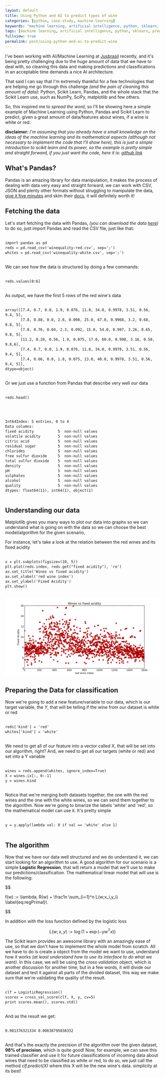 ```yaml
---
layout: default
title: Using Python and AI to predict types of wine
categories: [python, case-study, machine-learning]
keywords: "machine learning, artificial intelligence, python, sklearn, programming, engineering, tutorial"
tags: [machine learning, artificial intelligence, python, sklearn, programming, engineering, tutorial]
fullview: true
permalink: post/using-python-and-ai-to-predict-wine
---
```


I've been working with AI/Machine Learning at [Jusbrasil](http://www.jusbrasil.com.br/) recently, and it's being pretty challenging due to the _huge_ amount of data that we have to deal with, so cleaning this data and making predictions and classifications in an acceptable time demands a nice AI architecture.

That said I can say that I'm extremely thankful for a few technologies that are helping me go through this challenge _(and the pain of cleaning this amount of data)_: Python, Scikit Learn, Pandas, and the whole stack that the Scikit Learn use, such as NumPy, SciPy, matplotlib and few others.

<!--more-->

So, this inspired me to _spread the word_, so I'll be showing here a simple example of Machine Learning using Python, Pandas and Scikit Learn to predict, given a great amount of data/features about wines, if a wine is white or red.

**disclaimer:** _I'm assuming that you already have a small knowledge on the ideas of the machine learning and its mathematical aspects (although not necessary to implement the code that I'll show here), this is just a simple introduction to scikit learn and its power, so the example is pretty simple and straight forward, if you just want the code, here it is: [github link](https://gist.github.com/digorithm/ad742f9314f76e732888)_

## What's Pandas?

Pandas is an amazing library for data manipulation, it makes the process of dealing with data very easy and straight forward, we can work with CSV, JSON and plenty other formats without struggling to manipulate the data, [give it five minutes](https://signalvnoise.com/posts/3124-give-it-five-minutes) and skim their [docs](http://pandas.pydata.org/pandas-docs/dev/), it will definitely worth it!

## Fetching the data

Let's start fetching the data with Pandas, _(you can download the data [here](https://archive.ics.uci.edu/ml/machine-learning-databases/wine-quality/))_ to do so, just import Pandas and read the CSV file, just like that:

<pre>
<code class="python hljs">
import pandas as pd
reds = pd.read_csv('winequality-red.csv', sep=';')
whites = pd.read_csv('winequality-white.csv', sep=';')
</code>
</pre>

We can see how the data is structured by doing a few commands:

<pre>
<code class="python hljs">
reds.values[0:6]
</code>
</pre>

As output, we have the first 5 rows of the red wine's data

<pre>
<code class="python hljs">
array([[7.4, 0.7, 0.0, 1.9, 0.076, 11.0, 34.0, 0.9978, 3.51, 0.56, 9.4, 5],
       [7.8, 0.88, 0.0, 2.6, 0.098, 25.0, 67.0, 0.9968, 3.2, 0.68, 9.8, 5],
       [7.8, 0.76, 0.04, 2.3, 0.092, 15.0, 54.0, 0.997, 3.26, 0.65, 9.8, 5],
       [11.2, 0.28, 0.56, 1.9, 0.075, 17.0, 60.0, 0.998, 3.16, 0.58, 9.8,6],
       [7.4, 0.7, 0.0, 1.9, 0.076, 11.0, 34.0, 0.9978, 3.51, 0.56, 9.4, 5],
       [7.4, 0.66, 0.0, 1.8, 0.075, 13.0, 40.0, 0.9978, 3.51, 0.56, 9.4, 5]], 
dtype=object)
</code>
</pre>

Or we just use a function from Pandas that describe very well our data

<pre>
<code class="python hljs">
reds.head()
</code>
</pre>

<pre>
<code class="python hljs">

<class 'pandas.core.frame.dataframe'="">Int64Index: 5 entries, 0 to 4
Data columns:
fixed acidity           5  non-null values
volatile acidity        5  non-null values
citric acid             5  non-null values
residual sugar          5  non-null values
chlorides               5  non-null values
free sulfur dioxide     5  non-null values
total sulfur dioxide    5  non-null values
density                 5  non-null values
pH                      5  non-null values
sulphates               5  non-null values
alcohol                 5  non-null values
quality                 5  non-null values
dtypes: float64(11), int64(1), object(1)</class>
</code>
</pre>

## Understanding our data

Matplotlib gives you many ways to plot our data into graphs so we can understand what is going on with the data so we can choose the best model/algorithm for the given scenario,

For instance, let's take a look at the relation between the red wines and its fixed acidity

<pre>
<code class="python hljs">
x = plt.subplots(figsize=(10, 5))
plt.plot(reds.index, reds.get("fixed acidity"), 'ro')
ax.set_title('Wines vs fixed acidity')
ax.set_xlabel('red wine index')
ax.set_ylabel('Fixed Acidity')
plt.show()
</code>
</pre>

![](/content/images/2015/06/mlproblem.png)

## Preparing the Data for classification

Now we're going to add a new feature/variable to our data, which is our target variable, the _Y_, that will be telling if the wine from our dataset is white or red

<pre>
<code class="python hljs">
reds['kind'] = 'red'
whites['kind'] = 'white'
</code>
</pre>

We need to get all of our feature into a vector called X, that will be set into our algorithm, right? And, we need to get all our targets (white or red) and set into a Y variable

<pre>
<code class="python hljs">
wines = reds.append(whites, ignore_index=True)
X = wines.ix[:, 0:-1]
y = wines.kind
</code>
</pre>

Notice that we're merging both datasets together, the one with the red wines and the one with the white wines, so we can send them together to the algorithm. Now we're going to binarize the labels 'white' and 'red', so the mathematical model can use it. It's pretty simple

<pre>
<code class="python hljs">
y = y.apply(lambda val: 0 if val == 'white' else 1)
</code>
</pre>


## The algorithm

Now that we have our data well structured and we do understand it, we can start looking for an algorithm to use. A good algorithm for our scenario is a simple **Logistic Regression**, that will return a model that we'll use to make our predictions/classification. The mathematical linear model that will use is the following:

$$
 
f(w) := \lambda\, R(w) + \frac1n \sum_{i=1}^n L(w;x_i,y_i) \label{eq:regPrimal}\

$$

In addition with the loss function defined by the logistic loss

$$
L(w;x,y) := \log(1+\exp( -y w^T x )) 
$$

The Scikit learn provides an awesome library with an amazingly ease of use, so that we don't have to implement the whole model from scratch. All we have to do is create a object from the model we want to use, understand how it works _(at least understand how to use its interface to do what we want)_. In this case, we will be using the _cross validation_ object, which is another discussion for another time, but in a few words, it will divide our dataset and test it against all parts of the divided dataset, this way we make sure that we're validating the quality of the result.

<pre>
<code class="python hljs">
clf = LogisticRegression()
scores = cross_val_score(clf, X, y, cv=5)
print scores.mean(), scores.std()
</code>
</pre>

And as the result we get:

<pre>
<code class="python hljs">
0.981376321334 0.00638795038332
</code>
</pre>

And that's the exactly the precision of the algorithm over the given dataset, **98% of precision**, which is quite good! Now, for example, we can save this trained classifier and use it for future classifications of incoming data about wines that need to be classified as white or red, to do so, we just call the method _clf.predict(X)_ where this X will be the new wine's data. simplicity at its best!
